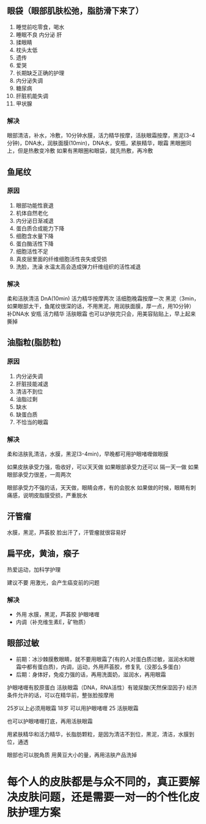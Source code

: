 
## 眼袋（眼部肌肤松弛，脂肪滑下来了）
1. 睡觉前吃零食，喝水
2.  睡眠不良 内分泌 肝
3. 揉眼睛
4. 枕头太低
5. 遗传
6. 爱哭
7. 长期缺乏正确的护理
8. 内分泌失调
9. 糖尿病
10. 肝脏机能失调
11. 甲状腺

### 解决
眼部清洁，补水，冷敷，10分钟水膜，活力精华按摩，活肤眼霜按摩，黑泥(3-4分钟)，DNA水，润肤面膜(10min)，DNA水，安瓶，紧肤精华，眼霜
黑眼圈同上，但是热敷变冷敷
如果有黑眼圈和眼袋，就先热敷，再冷敷

## 鱼尾纹 
### 原因
1. 眼部功能性衰退
2. 机体自然老化
3. 内分泌日渐减退
4. 蛋白质合成能力下降
5. 细胞含水量下降
6. 蛋白酶活性下降
7. 细胞活性不足
8. 真皮层里面的纤维细胞活性丧失或受损
9. 洗脸，洗澡 水温太高会造成弹力纤维组织的活性减退
### 解决
柔和洁肤清洁 DnA(10min) 活力精华按摩两次 活细胞晚霜按摩一次  黑泥（3min，如果眼部太干，鱼尾纹很深的话，不用黑泥，用润肤面膜，厚一点，用10分钟） 补DNA水 安瓶  活力精华  活肤眼霜 
也可以护肤完只会，用美容贴贴上，早上起来撕掉


## 油脂粒(脂肪粒)
### 原因
1. 内分泌失调
2. 肝脏技能减退
3. 清洁不到位
4. 油脂过剩
5.  缺水
6. 缺蛋白质
7. 不恰当的眼霜

### 解决
柔和洁肤乳清洁，水膜，黑泥(3-4min)，早晚都可用护眼啫喱做眼膜

如果皮肤承受力强，吸收好，可以天天做
如果眼部承受力还可以 隔一天一做 
如果眼部承受力很差，一周两次

眼部承受力不强的话，天天做，眼睛会疼，有的会脱水
如果做的时候，眼睛有刺痛感，说明皮脂膜受损，严重脱水 


## 汗管瘤

水膜，黑泥，芦荟胶
脸出汗了，汗管瘤就很容易好


## 扁平疣，黄油，瘊子
热爱运动，加科学护理

建议不要 用激光，会产生癌变前的问题
### 解决
* 外用 水膜，黑泥，芦荟胶 护眼啫喱
* 内调（补充维生素E，矿物质） 

## 眼部过敏
* 前期：冰沙棘膜敷眼睛，就不要用眼霜了(有的人对蛋白质过敏，滋润水和眼霜中都有蛋白质)，内调，运动，外用芦荟胶，修复乳（没那么多蛋白）
* 后期：身体好，免疫力强的话，再用洗面奶，滋润水，再用眼霜

护眼啫喱有胶原蛋白
活肤眼霜（DNA，RNA活性）有玻尿酸(天然保湿因子)
经济条件允许的话，可以在精华前，整张脸按摩用

25岁以上必须用眼霜
18岁 可以用护眼啫喱  25 活肤眼霜

也可以护眼啫喱打底，再用活肤眼霜


用紧肤精华和活力精华，长脂肪颗粒，是因为清洁不到位，黑泥，清洁，水膜到位，通透

眼部也可以脱角质 
用黄豆大小的量，再用洁肤产品洗掉

# 每个人的皮肤都是与众不同的，真正要解决皮肤问题，还是需要一对一的个性化皮肤护理方案








